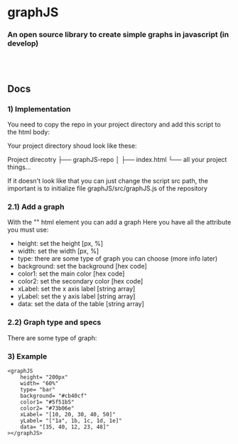 # graphJS
<h3>
An open source library to create simple graphs in javascript (in develop)
</h3>

<br><br>

<h2>Docs</h2>

<h3>
1) Implementation
</h3>

You need to copy the repo in your project directory
and add this script to the html body:

<script src="graphJS/src/graphJS.js"></script>


Your project directory shoud look like these:

Project direcotry
    ├── graphJS-repo
    │
    ├── index.html
    └── all your project things...

If it doesn't look like that you can just change
the script src path, the important is to initialize
file graphJS/src/graphJS.js of the repository
</h3>

<h3>
2.1) Add a graph
</h3>

With the "<graphJS>" html element you can add a graph
Here you have all the attribute you must use:
- height:     set the height [px, %]
- width:      set the width [px, %]
- type:       there are some type of graph you can choose
              (more info later)
- background: set the background [hex code]
- color1:     set the main color [hex code]
- color2:     set the secondary color [hex code]
- xLabel:     set the x axis label [string array]
- yLabel:     set the y axis label [string array]
- data:       set the data of the table [string array]

<h3>
2.2) Graph type and specs
</h3>

There are some type of graph:

<h3>
3) Example
</h3>

```
<graphJS
    height= "200px"
    width= "60%"
    type= "bar"
    background= "#cb40cf"
    color1= "#5f51b5"
    color2= "#73b06e"
    xLabel= "[10, 20, 30, 40, 50]"
    yLabel= "["1a", 1b, 1c, 1d, 1e]"
    data= "[35, 40, 12, 23, 48]"
></graphJS>
```
